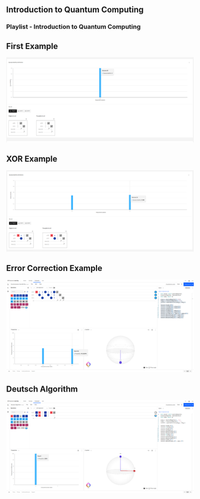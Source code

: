 ## Introduction to Quantum Computing

### <a target="https://www.youtube.com/watch?v=c0D8X4eN_Cg&list=PLnK6MrIqGXsJfcBdppW3CKJ858zR8P4eP">Playlist - Introduction to Quantum Computing</a>

## First Example
![first example](./image/first_example.png)

## XOR Example
![xor example](./image/xor_example.png)

## Error Correction Example
![error correction example](./image/error_correction.png)

## Deutsch Algorithm
![deutsch algorithm example](./image/deutsch_algorithm.png)

